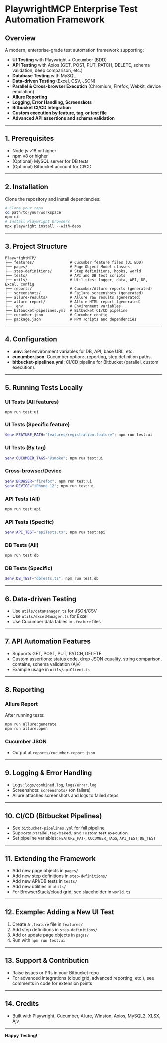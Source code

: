 # PlaywrightMCP Enterprise Test Automation Framework

## Overview
A modern, enterprise-grade test automation framework supporting:
- **UI Testing** with Playwright + Cucumber (BDD)
- **API Testing** with Axios (GET, POST, PUT, PATCH, DELETE, schema validation, deep comparison, etc.)
- **Database Testing** with MySQL
- **Data-driven Testing** (Excel, CSV, JSON)
- **Parallel & Cross-browser Execution** (Chromium, Firefox, Webkit, device emulation)
- **Allure Reporting**
- **Logging, Error Handling, Screenshots**
- **Bitbucket CI/CD Integration**
- **Custom execution by feature, tag, or test file**
- **Advanced API assertions and schema validation**

---

## 1. Prerequisites
- Node.js v18 or higher
- npm v8 or higher
- (Optional) MySQL server for DB tests
- (Optional) Bitbucket account for CI/CD

---

## 2. Installation

Clone the repository and install dependencies:

```powershell
# Clone your repo
cd path/to/your/workspace
npm ci
# Install Playwright browsers
npx playwright install --with-deps
```

---

## 3. Project Structure

```
PlaywrightMCP/
├── features/                # Cucumber feature files (UI BDD)
├── pages/                   # Page Object Model classes
├── step-definitions/        # Step definitions, hooks, world
├── tests/                   # API and DB test scripts
├── utils/                   # Utilities: logger, data, API, DB, Excel, config
├── reports/                 # Cucumber/Allure reports (generated)
├── screenshots/             # Failure screenshots (generated)
├── allure-results/          # Allure raw results (generated)
├── allure-report/           # Allure HTML report (generated)
├── .env                     # Environment variables
├── bitbucket-pipelines.yml  # Bitbucket CI/CD pipeline
├── cucumber.json            # Cucumber config
├── package.json             # NPM scripts and dependencies
```

---

## 4. Configuration

- **.env**: Set environment variables for DB, API, base URL, etc.
- **cucumber.json**: Cucumber options, reporting, step definition paths.
- **bitbucket-pipelines.yml**: CI/CD pipeline for Bitbucket (parallel, custom execution).

---

## 5. Running Tests Locally

### UI Tests (All features)
```powershell
npm run test:ui
```

### UI Tests (Specific feature)
```powershell
$env:FEATURE_PATH="features/registration.feature"; npm run test:ui
```

### UI Tests (By tag)
```powershell
$env:CUCUMBER_TAGS="@smoke"; npm run test:ui
```

### Cross-browser/Device
```powershell
$env:BROWSER="firefox"; npm run test:ui
$env:DEVICE="iPhone 12"; npm run test:ui
```

### API Tests (All)
```powershell
npm run test:api
```

### API Tests (Specific)
```powershell
$env:API_TEST="apiTests.ts"; npm run test:api
```

### DB Tests (All)
```powershell
npm run test:db
```

### DB Tests (Specific)
```powershell
$env:DB_TEST="dbTests.ts"; npm run test:db
```

---

## 6. Data-driven Testing
- Use `utils/dataManager.ts` for JSON/CSV
- Use `utils/excelManager.ts` for Excel
- Use Cucumber data tables in `.feature` files

---

## 7. API Automation Features
- Supports GET, POST, PUT, PATCH, DELETE
- Custom assertions: status code, deep JSON equality, string comparison, contains, schema validation (Ajv)
- Example usage in `utils/apiClient.ts`

---

## 8. Reporting

### Allure Report
After running tests:
```powershell
npm run allure:generate
npm run allure:open
```

### Cucumber JSON
- Output at `reports/cucumber-report.json`

---

## 9. Logging & Error Handling
- Logs: `logs/combined.log`, `logs/error.log`
- Screenshots: `screenshots/` (on failure)
- Allure attaches screenshots and logs to failed steps

---

## 10. CI/CD (Bitbucket Pipelines)
- See `bitbucket-pipelines.yml` for full pipeline
- Supports parallel, tag-based, and custom test execution
- Set pipeline variables: `FEATURE_PATH`, `CUCUMBER_TAGS`, `API_TEST`, `DB_TEST`

---

## 11. Extending the Framework
- Add new page objects in `pages/`
- Add new step definitions in `step-definitions/`
- Add new API/DB tests in `tests/`
- Add new utilities in `utils/`
- For BrowserStack/cloud grid, see placeholder in `world.ts`

---

## 12. Example: Adding a New UI Test
1. Create a `.feature` file in `features/`
2. Add step definitions in `step-definitions/`
3. Add or update page objects in `pages/`
4. Run with `npm run test:ui`

---

## 13. Support & Contribution
- Raise issues or PRs in your Bitbucket repo
- For advanced integrations (cloud grid, advanced reporting, etc.), see comments in code for extension points

---

## 14. Credits
- Built with Playwright, Cucumber, Allure, Winston, Axios, MySQL2, XLSX, Ajv

---

**Happy Testing!**
